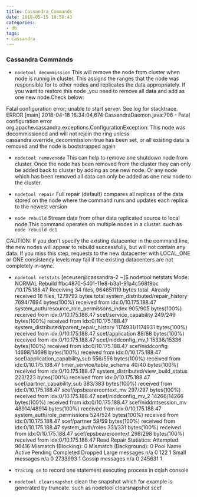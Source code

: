 ```yaml
---
title: Cassandra_Commands
date: 2018-05-15 18:50:43
categories:
- db
tags:
- cassandra
---
```

### Cassandra Commands

- `nodetool decommission`  This will remove the node from cluster when node is runnig in cluster.
This assigns the ranges that the node was responsible for to other nodes and replicates the data appropriately.
If you want to restore this node ,you need to remove all data and add as one new node.Check below:

>
Fatal configuration error; unable to start server.  See log for stacktrace.
ERROR [main] 2018-04-18 16:34:04,674 CassandraDaemon.java:706 - Fatal configuration error
org.apache.cassandra.exceptions.ConfigurationException: This node was decommissioned and will not rejoin the ring unless cassandra.override_decommission=true has been set, or all existing data is removed and the node is bootstrapped again


- `nodetool removenode` This can help to remove one shutdown node from cluster.
Once the node has been removed from the cluster they can only be added back to cluster by adding as one new node.
Or any node which has been removed all data can only be added as one new node to the cluster.


- `nodetool repair`
Full repair (default) compares all replicas of the data stored on the node where the command runs and updates each replica to the newest version

- `node rebuild`  Stream data from other data replicated source to local node.This command operates on multiple nodes in a cluster.
such as `node rebuild dc1` 

>
CAUTION:
If you don't specify the existing datacenter in the command line, the new nodes will appear to rebuild successfully, but will not contain any data.
If you miss this step, requests to the new datacenter with LOCAL_ONE or ONE consistency levels may fail if the existing datacenters are not completely in-sync.





- `nodetool netstats`
[eceuser@cassandra-2 ~]$ nodetool netstats
Mode: NORMAL
Rebuild ffbc4870-5401-11e8-b3a1-91a4c568f9bc
    /10.175.188.47
        Receiving 34 files, 964651119 bytes total. Already received 18 files, 1279792 bytes total
            system_distributed/repair_history 7694/7694 bytes(100%) received from idx:0/10.175.188.47
            system_auth/resource_role_permissons_index 905/905 bytes(100%) received from idx:0/10.175.188.47
            scef/service_capability 249/249 bytes(100%) received from idx:0/10.175.188.47
            system_distributed/parent_repair_history 1174931/1174931 bytes(100%) received from idx:0/10.175.188.47
            scef/application 88/88 bytes(100%) received from idx:0/10.175.188.47
            scef/niddconfig_mv_1 15336/15336 bytes(100%) received from idx:0/10.175.188.47
            scef/niddconfig 14698/14698 bytes(100%) received from idx:0/10.175.188.47
            scef/application_capability_sub 556/556 bytes(100%) received from idx:0/10.175.188.47
            timer_service/table_schema 40/40 bytes(100%) received from idx:0/10.175.188.47
            system_distributed/view_build_status 223/223 bytes(100%) received from idx:0/10.175.188.47
            scef/partner_capability_sub 383/383 bytes(100%) received from idx:0/10.175.188.47
            scef/epsbearercontext_mv 297/297 bytes(100%) received from idx:0/10.175.188.47
            scef/niddconfig_mv_2 14266/14266 bytes(100%) received from idx:0/10.175.188.47
            scef/niddmtsession_mv 48914/48914 bytes(100%) received from idx:0/10.175.188.47
            system_auth/role_permissions 524/524 bytes(100%) received from idx:0/10.175.188.47
            scef/partner 59/59 bytes(100%) received from idx:0/10.175.188.47
            system_auth/roles 331/331 bytes(100%) received from idx:0/10.175.188.47
            scef/epsbearercontext 298/298 bytes(100%) received from idx:0/10.175.188.47
Read Repair Statistics:
Attempted: 96416
Mismatch (Blocking): 0
Mismatch (Background): 0
Pool Name                    Active   Pending      Completed   Dropped
Large messages                  n/a         0            122         1
Small messages                  n/a         0        2733993         1
Gossip messages                 n/a         0         245631         1


- `tracing on` to record one statement executing process in cqlsh console

- `nodetool clearsnapshot`  clean the snapshot which for example is generated by truncate.
    such as nodetool clearsnapshot scef



